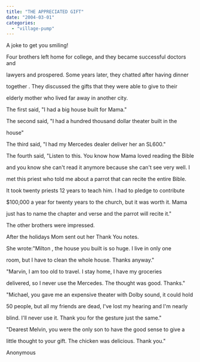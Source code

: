 ```yaml
---
title: "THE APPRECIATED GIFT"
date: "2004-03-01"
categories: 
  - "village-pump"
---
```


A joke to get you smiling!

Four brothers left home for college, and they became successful doctors and

lawyers and prospered. Some years later, they chatted after having dinner

together . They discussed the gifts that they were able to give to their

elderly mother who lived far away in another city.

The first said, "I had a big house built for Mama."

The second said, "I had a hundred thousand dollar theater built in the

house"

The third said, "I had my Mercedes dealer deliver her an SL600."

The fourth said, "Listen to this. You know how Mama loved reading the Bible

and you know she can't read it anymore because she can't see very well. I

met this priest who told me about a parrot that can recite the entire Bible.

It took twenty priests 12 years to teach him. I had to pledge to contribute

$100,000 a year for twenty years to the church, but it was worth it. Mama

just has to name the chapter and verse and the parrot will recite it."

The other brothers were impressed.

After the holidays Mom sent out her Thank You notes.

She wrote:"Milton , the house you built is so huge. I live in only one

room, but I have to clean the whole house. Thanks anyway."

"Marvin, I am too old to travel. I stay home, I have my groceries

delivered, so I never use the Mercedes. The thought was good. Thanks."

"Michael, you gave me an expensive theater with Dolby sound, it could hold

50 people, but all my friends are dead, I've lost my hearing and I'm nearly

blind. I'll never use it. Thank you for the gesture just the same."

"Dearest Melvin, you were the only son to have the good sense to give a

little thought to your gift. The chicken was delicious. Thank you."

Anonymous
